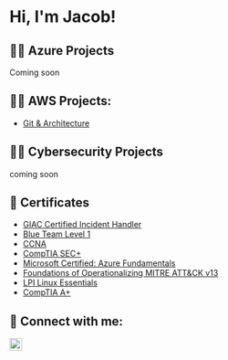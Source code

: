 <h1>Hi, I'm Jacob!</h1>

<h2>👨‍💻 Azure Projects</h2>

Coming soon
<h2>👨‍💻 AWS Projects:</h2>

  - [Git & Architecture](https://github.com/Jacobbetancourt1/Git-and-Architecture-Lab)

<h2>👨‍💻 Cybersecurity Projects</h2>
coming soon
<h2>📄 Certificates</h2>

- [GIAC Certified Incident Handler](https://www.credly.com/badges/5c9cdc89-d8fb-4258-bf9a-c00736b9a482/public_url)
- [Blue Team Level 1](https://www.credly.com/badges/2ded163f-b653-4a7e-b4be-5d6ad90b16e5/public_url)
- [CCNA](https://www.credly.com/badges/32e00f8c-cf8e-4c45-ae6c-5b769ad7bc84/linked_in_profile)
- [CompTIA SEC+](https://www.credly.com/badges/833d1341-aa48-413f-978a-9c4863fcda19/linked_in_profile)
- [Microsoft Certified: Azure Fundamentals](https://learn.microsoft.com/en-us/users/jacobbetancourt-8110/credentials/982e8a4cfdf526d6?ref=https%3A%2F%2Fwww.linkedin.com%2F)
- [Foundations of Operationalizing MITRE ATT&CK v13](https://www.credly.com/badges/9b7946e2-8ce6-434f-a306-27397fc2fb64/public_url)
- [LPI Linux Essentials](https://cs.lpi.org/caf/Xamman/certification/verify/LPI000558552/xycpgjrm7n)
- [CompTIA A+](https://www.credly.com/badges/f8a6029e-8554-49be-bef2-71a84aa614d8/linked_in_profile)


<h2> 🤳 Connect with me:</h2>

[<img align="left" alt="JoshMadakor | LinkedIn" width="22px" src="https://cdn.jsdelivr.net/npm/simple-icons@v3/icons/linkedin.svg" />][linkedin]

[linkedin]: https://www.linkedin.com/in/jb-80ab46164/

<!--
**Jacobbetancourt1/Jacobbetancourt1** is a ✨ _special_ ✨ repository because its `README.md` (this file) appears on your GitHub profile.

Here are some ideas to get you started:

- 🔭 I’m currently working on ...
- 🌱 I’m currently learning ...
- 👯 I’m looking to collaborate on ...
- 🤔 I’m looking for help with ...
- 💬 Ask me about ...
- 📫 How to reach me: ...
- 😄 Pronouns: ...
- ⚡ Fun fact: ...
-->
